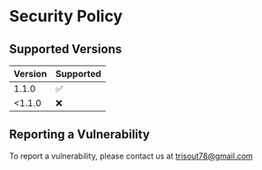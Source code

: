 # Security Policy

## Supported Versions

| Version | Supported          |
|---------|--------------------|
| 1.1.0   | :white_check_mark: |
| <1.1.0  | :x:                |

## Reporting a Vulnerability

To report a vulnerability, please contact us at trisout78@gmail.com
